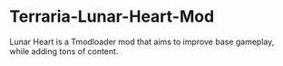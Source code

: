 # Terraria-Lunar-Heart-Mod
Lunar Heart is a Tmodloader mod that aims to improve base gameplay, while adding tons of content.
